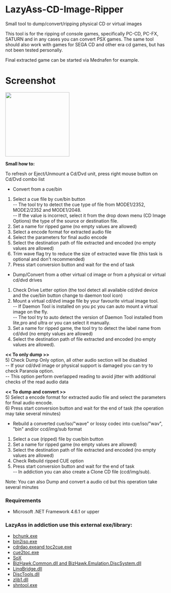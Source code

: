 # LazyAss-CD-Image-Ripper
Small tool to dump/convert/ripping physical CD or virtual images

This tool is for the ripping of console games, specifically PC-CD, PC-FX, SATURN and in any cases you can convert PSX games.
The same tool should also work with games for SEGA CD and other era cd games, but has not been tested personally.

Final extracted game can be started via Mednafen for example.

# Screenshot

<a href="https://a.fsdn.com/con/app/proj/lazyass-cd-image-ripper/screenshots/LazyAss.png/1"><img src="https://a.fsdn.com/con/app/proj/lazyass-cd-image-ripper/screenshots/LazyAss.png/1" width="200" /></a>

**Small how to:**

To refresh or Eject/Unmount a Cd/Dvd unit, press right mouse button on Cd/Dvd combo list

* Convert from a cue/bin
1) Select a cue file by cue/bin button<br>
-- The tool try to detect the cue type of file from MODE1/2352, MODE2/2352 and MODE1/2048.<br>
-- If the value is incorrect, select it from the drop down menu (CD Image Options) the type of the source or destination file.
2) Set a name for ripped game (no empty values are allowed)
3) Select a encode format for extracted audio file
4) Select the parameters for final audio encode
5) Select the destination path of file extracted and encoded (no empty values are allowed)
6) Trim wave flag try to reduce the size of extracted wave file (this task is optional and don't recommended) 
7) Press start conversion button and wait for the end of task

* Dump/Convert from a other virtual cd image or from a physical or virtual cd/dvd drives
1) Check Drive Letter option (the tool detect all available cd/dvd device and the cue/bin button change to daemon tool icon)<br>
2) Mount a virtual cd/dvd image file by your favourite virtual image tool.<br>
-- If Daemon Tool is installed on you pc you can auto mount a virtual image on the fly.<br>
-- The tool try to auto detect the version of Daemon Tool installed from lite,pro and ultra or you can select it manually.
3) Set a name for ripped game, the tool try to detect the label name from cd/dvd (no empty values are allowed)
4) Select the destination path of file extracted and encoded (no empty values are allowed).

**<< To only dump >>**<br>
5) Check Dump Only option, all other audio section will be disabled<br>
-- If your cd/dvd image or physical support is damaged you can try to check Paranoia option.<br>
-- This option perform overlapped reading to avoid jitter with  additional  checks  of the read audio data<br>

**<< To dump and convert >>**<br>
5) Select a encode format for extracted audio file and select the parameters for final audio encode.<br>
6) Press start conversion button and wait for the end of task (the operation may take several minutes)<br>

* Rebuild a converted cue/iso/"wave" or lossy codec into cue/iso/"wav", "bin" and/or ccd/img/sub format
1) Select a cue (ripped) file by cue/bin button<br>
2) Set a name for ripped game (no empty values are allowed)<br>
3) Select the destination path of file extracted and encoded (no empty values are allowed)<br>
4) Check Rebuild ripped CUE option<br>
7) Press start conversion button and wait for the end of task<br>
-- In addiction you can also create a Clone CD file (ccd/img/sub).<br>

Note: You can also Dump and convert a audio cd but this operation take several minutes

### Requirements
* Microsoft .NET Framework 4.6.1 or upper

### LazyAss in addiction use this external exe/library:
* [bchunk.exe](http://he.fi/bchunk/)
* [bin2iso.exe](http://users.eastlink.ca/~doiron/bin2iso/)
* [cdrdao.exeand toc2cue.exe](http://cdrdao.sourceforge.net/)
* [cue2toc.exe](http://cue2toc.sourceforge.net/)
* [SoX](http://sox.sourceforge.net/)
* [BizHawk.Common.dll and BizHawk.Emulation.DiscSystem.dll](https://github.com/TASVideos/BizHawk/tree/master/BizHawk.Client.DiscoHawk)
* [LinqBridge.dll](https://bitbucket.org/raboof/linqbridge)
* [DiscTools.dll](https://github.com/Asnivor/DiscTools)
* [zlib1.dll](https://www.zlib.net/)
* [shntool.exe](http://shnutils.freeshell.org/)
